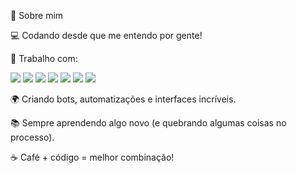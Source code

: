 🚀 Sobre mim

💻 Codando desde que me entendo por gente!

🔨 Trabalho com:

<p align="left"> <img src="https://img.shields.io/badge/-JavaScript-F7DF1E?style=for-the-badge&logo=javascript&logoColor=black" /> <img src="https://img.shields.io/badge/-Lua-2C2D72?style=for-the-badge&logo=lua&logoColor=white" /> <img src="https://img.shields.io/badge/-Python-3776AB?style=for-the-badge&logo=python&logoColor=white" /> <img src="https://img.shields.io/badge/-Shell-4EAA25?style=for-the-badge&logo=gnu-bash&logoColor=white" /> <img src="https://img.shields.io/badge/-C%23-239120?style=for-the-badge&logo=csharp&logoColor=white" /> <img src="https://img.shields.io/badge/-HTML5-E34F26?style=for-the-badge&logo=html5&logoColor=white" /> <img src="https://img.shields.io/badge/-CSS3-1572B6?style=for-the-badge&logo=css3&logoColor=white" /> </p>

🌍 Criando bots, automatizações e interfaces incríveis.

📚 Sempre aprendendo algo novo (e quebrando algumas coisas no processo).

☕ Café + código = melhor combinação!
